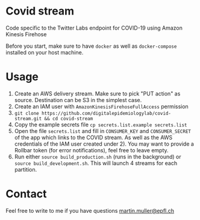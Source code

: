 # Covid stream
Code specific to the Twitter Labs endpoint for COVID-19 using Amazon Kinesis Firehose

Before you start, make sure to have `docker` as well as `docker-compose` installed on your host machine.

# Usage
1. Create an AWS delivery stream. Make sure to pick "PUT action" as source. Destination can be S3 in the simplest case.
2. Create an IAM user with `AmazonKinesisFirehoseFullAccess` permission
3. `git clone https://github.com/digitalepidemiologylab/covid-stream.git && cd covid-stream`
4. Copy the example secrets file `cp secrets.list.example secrets.list`
5. Open the file `secrets.list` and fill in `CONSUMER_KEY` and `CONSUMER_SECRET` of the app which links to the COVID stream. As well as the AWS credentials of the IAM user created under 2). You may want to provide a Rollbar token (for error notifications), feel free to leave empty.
6. Run either `source build_production.sh` (runs in the background) or `source build_development.sh`. This will launch 4 streams for each partition.

# Contact
Feel free to write to me if you have questions martin.muller@epfl.ch
